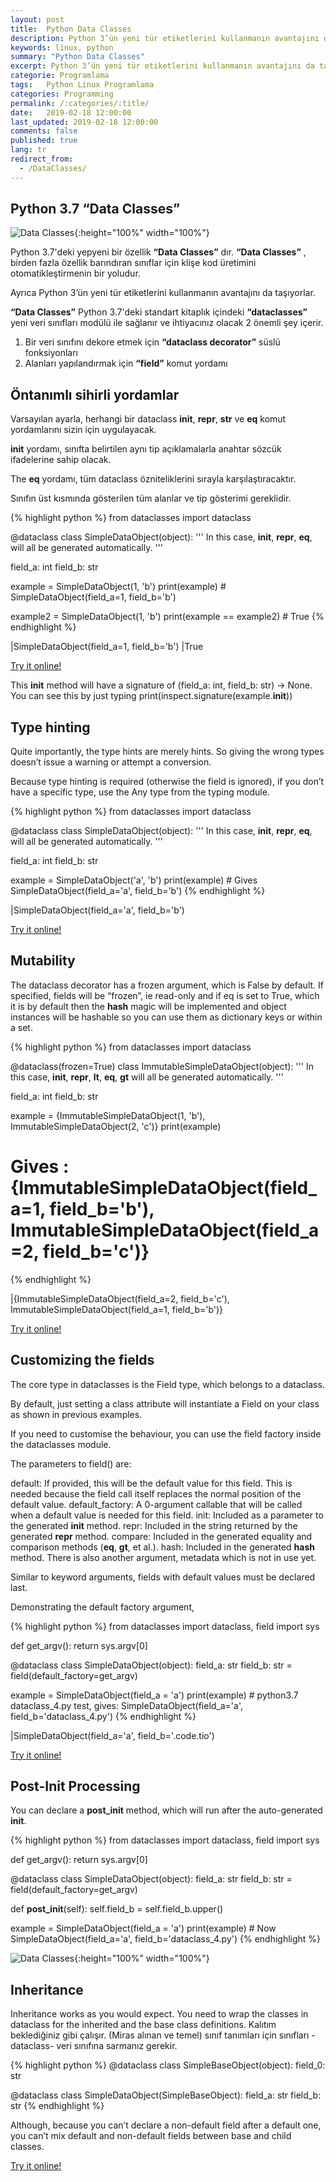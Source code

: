 ```yaml
---
layout: post
title:  Python Data Classes
description: Python 3’ün yeni tür etiketlerini kullanmanın avantajını da taşıyorlar.
keywords: linux, python
summary: "Python Data Classes"
excerpt: Python 3’ün yeni tür etiketlerini kullanmanın avantajını da taşıyorlar.
categorie: Programlama
tags:   Python Linux Programlama
categories: Programming
permalink: /:categories/:title/
date:   2019-02-18 12:00:00
last_updated: 2019-02-18 12:00:00
comments: false
published: true
lang: tr
redirect_from:
  - /DataClasses/
---
```

 
  
## Python 3.7 “Data Classes”

![Data Classes](/images/data-class/data-class.jpg "Data Classes"){:height="100%" width="100%"}

Python 3.7'deki yepyeni bir özellik __“Data Classes”__ dır. __“Data Classes”__ , birden fazla özellik barındıran sınıflar için klişe kod üretimini otomatikleştirmenin bir yoludur.

Ayrıca Python 3’ün yeni tür etiketlerini kullanmanın avantajını da taşıyorlar.

__“Data Classes”__  Python 3.7'deki standart kitaplık içindeki  __“dataclasses”__ yeni veri sınıfları modülü ile sağlanır ve ihtiyacınız olacak 2 önemli şey içerir.
 
1. Bir veri sınıfını dekore etmek için __“dataclass decorator”__ süslü fonksiyonları
2. Alanları yapılandırmak için __“field”__ komut yordamı

## Öntanımlı sihirli yordamlar
Varsayılan ayarla,  herhangi bir dataclass  __init__, __repr__, __str__ ve __eq__ komut yordamlarını sizin için uygulayacak.

__init__ yordamı, sınıfta belirtilen aynı tip açıklamalarla anahtar sözcük ifadelerine sahip olacak.

The __eq__ yordamı, tüm dataclass özniteliklerini sırayla karşılaştıracaktır.

Sınıfın üst kısmında gösterilen tüm alanlar ve tip gösterimi gereklidir. 

{% highlight python %}
from dataclasses import dataclass

@dataclass
class SimpleDataObject(object):
  '''
  In this case,
  __init__, __repr__, __eq__,  will all be generated automatically.
  '''
  
  field_a: int
  field_b: str

example = SimpleDataObject(1, 'b')
print(example)  # SimpleDataObject(field_a=1, field_b='b')

example2 = SimpleDataObject(1, 'b')
print(example == example2)  # True
{% endhighlight %}

|SimpleDataObject(field_a=1, field_b='b')
|True

[Try it online!](https://tio.run/##jU7BTsMwDL3nK57EIatUIQG3SpE4cNmJA9wrt/VYUJqUxBPs64tXuu2wC1JiP9vvPXs6yj7Fp3ne5TRiIKE@UClc4McpZbm2jHm@4iXiTTmBX7T72n1yL5u0pKoxgLVW4zZC9r6gp8K11m3ro5e2rRVlnvIf4q9TxrcPAaS/Y3xw5EzCA@ggaSTxvU6O9xdnfTvPYWipgY9yKbsGRbIx/EOn4@Bur3yoYTtbmSmrcLMSK@DulrqucCpZ7d0iPds//tsfzuEsWna95wPP8y8 "Python 3 – Try It Online")

This __init__ method will have a signature of (field_a: int, field_b: str) -> None. You can see this by just typing print(inspect.signature(example.__init__))

## Type hinting
Quite importantly, the type hints are merely hints. So giving the wrong types doesn’t issue a warning or attempt a conversion.

Because type hinting is required (otherwise the field is ignored), if you don’t have a specific type, use the Any type from the typing module.


{% highlight python %}
from dataclasses import dataclass


@dataclass
class SimpleDataObject(object):
  '''
  In this case,
  __init__, __repr__, __eq__,  will all be generated automatically.
  '''
  
  field_a: int
  field_b: str

example = SimpleDataObject('a', 'b')
print(example)  # Gives SimpleDataObject(field_a='a', field_b='b')
{% endhighlight %}

|SimpleDataObject(field_a='a', field_b='b')

[Try it online!](https://tio.run/##bU9Na8MwDL37VzzYwQ2EXnYLBHYYjJ126A8wSqKuHo6d2drW/vpUyUJ72EDS09O3poucUnyc52NOIwYS6gOVwgV@nFKWe8gY83Qnq8VBiwI/a/St@@BedmmFqjGAtVbta4ScfEFPhWvlzvnoxblavcxT/vX4c0H8@BBAqh3jnSNnEh5AX5JGEt9r5rK/TVY5eg6DowY@yo12DYpkY/hMy3Fo/15pydawna3MlLV1t5VWwANe/Df/89i2ql1bt0XtMmKerw "Python 3 – Try It Online")

## Mutability
The dataclass decorator has a frozen argument, which is False by default. If specified, fields will be “frozen”, ie read-only and if eq is set to True, which it is by default then the __hash__ magic will be implemented and object instances will be hashable so you can use them as dictionary keys or within a set.


{% highlight python %}
from dataclasses import dataclass

@dataclass(frozen=True)
class ImmutableSimpleDataObject(object):
  '''
  In this case,
  __init__, __repr__, __lt__, __eq__, __gt__ will all be generated automatically.
  '''
  
  field_a: int
  field_b: str

example = {ImmutableSimpleDataObject(1, 'b'), ImmutableSimpleDataObject(2, 'c')}
print(example)

# Gives : {ImmutableSimpleDataObject(field_a=1, field_b='b'), ImmutableSimpleDataObject(field_a=2, field_b='c')}

{% endhighlight %}

|{ImmutableSimpleDataObject(field_a=2, field_b='c'), ImmutableSimpleDataObject(field_a=1, field_b='b')}

[Try it online!](https://tio.run/##hVBNS8QwEL3nVwx4SANFcL0VCh4E2ZMHvYdpO7sbSdKaTNVV/O11drdWL66QZL7ey3vJsOddH6@naZP6AB0yth5zpgwuDH3in5ZSN0teCPqdYv2YRjLq2IJ1CCNj4@lBmJ5uBXvfPFHLRX8MplIAWms51xF45zK0mKmU2loXHVtbSpZoSKfMzx16PsWt1PDqvAeU3RBsKVJCpg5w5D4gu1Ym@8tFR9bGke8sVuAiL2VTQeakFL3hwSrU8PG3@6sSdKNNeeaBK4G02nyqIYlMMV9rlLqAO/cif1mdE5gt1iI026v/E/ymrH5RDgam6Qs "Python 3 – Try It Online")

## Customizing the fields
The core type in dataclasses is the Field type, which belongs to a dataclass.

By default, just setting a class attribute will instantiate a Field on your class as shown in previous examples.

If you need to customise the behaviour, you can use the field factory inside the dataclasses module.

The parameters to field() are:

default: If provided, this will be the default value for this field. This is needed because the field call itself replaces the normal position of the default value.
default_factory: A 0-argument callable that will be called when a default value is needed for this field.
init: Included as a parameter to the generated __init__ method.
repr: Included in the string returned by the generated __repr__ method.
compare: Included in the generated equality and comparison methods (__eq__, __gt__, et al.).
hash: Included in the generated __hash__ method.
There is also another argument, metadata which is not in use yet.

Similar to keyword arguments, fields with default values must be declared last.

Demonstrating the default factory argument,


{% highlight python %}
from dataclasses import dataclass, field
import sys


def get_argv():
    return sys.argv[0]


@dataclass
class SimpleDataObject(object):
  field_a: str
  field_b: str = field(default_factory=get_argv)

example = SimpleDataObject(field_a = 'a')
print(example)  # python3.7 dataclass_4.py test, gives: SimpleDataObject(field_a='a', field_b='dataclass_4.py')
{% endhighlight %}

|SimpleDataObject(field_a='a', field_b='.code.tio')

[Try it online!](https://tio.run/##dZBBi4MwEIXv8ysGetCASGELBUHoYe972ONSZNTRdbEmJFNZf72NqW0ppTkkvJfH9yYxk/zq4WOeG6tPWJNQ1ZNz7LA7GW3lYSXYdNzXsPpucgBQc4MtS0G2HWOVAfplWc52WALpYv9sjz54uHMg7PjtOT1/ever/ONKYh2OwAhFBWXoxN5lGSTmVxn7Zjr3UjRUibZTfptCAfA/LWwffSlZyf4qokiBsd0g8ZpXiBs01/9I94@HF7vUTCjsJMG2G9llb7m5pya3efPoGRGpeb4A "Python 3 – Try It Online")

## Post-Init Processing
You can declare a __post_init__ method, which will run after the auto-generated __init__.


{% highlight python %}
from dataclasses import dataclass, field
import sys


def get_argv():
    return sys.argv[0]


@dataclass
class SimpleDataObject(object): 
  field_a: str
  field_b: str = field(default_factory=get_argv)

  def __post_init__(self):
      self.field_b = self.field_b.upper()

example = SimpleDataObject(field_a = 'a')
print(example)  # Now SimpleDataObject(field_a='a', field_b='dataclass_4.py')
{% endhighlight %}

![Data Classes](/images/data-class/scale.jpg "Data Classes"){:height="100%" width="100%"}

## Inheritance
Inheritance works as you would expect. You need to wrap the classes in dataclass for the inherited and the base class definitions.
Kalıtım beklediğiniz gibi çalışır. (Miras alınan ve temel) sınıf tanımları için sınıfları -dataclass- veri sınıfına sarmanız gerekir. 

{% highlight python %}
@dataclass
class SimpleBaseObject(object):
    field_0: str

@dataclass
class SimpleDataObject(SimpleBaseObject):
  field_a: str
  field_b: str
{% endhighlight %}

Although, because you can’t declare a non-default field after a default one, you can’t mix default and non-default fields between base and child classes.

[Try it online!](https://tio.run/##K6gsycjPM/7/P60oP1chJbEkMTknsbg4tVghM7cgv6gEIcTF5YBgg0mFgPzMvBIrLgUgqLBSSMvJTywBcyqROVVQjoKtgoGeARdXAZAB1qhhqGeqo2CkZ6rJVVAE4hdo/v8PAA "Python 3 – Try It Online")


